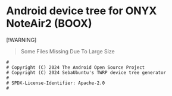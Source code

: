 # Android device tree for ONYX NoteAir2 (BOOX)
[!WARNING]
>Some Files Missing Due To Large Size

```
#
# Copyright (C) 2024 The Android Open Source Project
# Copyright (C) 2024 SebaUbuntu's TWRP device tree generator
#
# SPDX-License-Identifier: Apache-2.0
#
```
